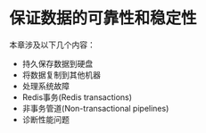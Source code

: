# 保证数据的可靠性和稳定性

本章涉及以下几个内容：

* 持久保存数据到硬盘
* 将数据复制到其他机器
* 处理系统故障
* Redis事务(Redis transactions)
* 非事务管道(Non-transactional pipelines)
* 诊断性能问题
